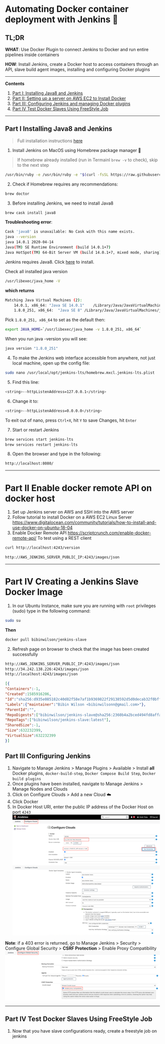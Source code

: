 # Automating Docker container deployment with Jenkins :whale: 

## TL;DR
**WHAT**: Use Docker Plugin to connect Jenkins to Docker and run entire pipelines inside containers

**HOW**: Install Jenkins, create a Docker host to access containers through an API, slave build agent images, installing and configuring Docker plugins

---

**Contents**
1. [Part I: Installing Java8 and Jenkins](#part-i-installing-java8-and-jenkins)
2. [Part II: Setting up a server on AWS EC2 to Install Docker](#part-ii-enable-docker-remote-api-on-docker-host)
3. [Part III: Configuring Jenkins and managing Docker plugins](#part-iii-configuring-jenkins)
4. [Part IV Test Docker Slaves Using FreeStyle Job](#part-iv-creating-a-jenkins-slave-docker-image)

---
## Part I Installing Java8 and Jenkins

> Full installation instructions [here](https://www.macminivault.com/installing-jenkins-on-macos/)

1. Install Jenkins on MacOS using Homebrew package manager :beers: 
> If homebrew already installed (run in Termainl `brew -v` to check), skip to the next step 
```bash
/usr/bin/ruby -e /usr/bin/ruby -e "$(curl -fsSL https://raw.githubusercontent.com/Homebrew/install/master/install)"
```

2. Check if Homebrew requires any recommendations:
```bash
brew doctor
```

3. Before installing Jenkins, we need to install Java8
```bash
brew cask install java8
```
**Troubleshooting error**:
```bash
Cask 'java8' is unavailable: No Cask with this name exists.
java --version
java 14.0.1 2020-04-14
Java(TM) SE Runtime Environment (build 14.0.1+7)
Java HotSpot(TM) 64-Bit Server VM (build 14.0.1+7, mixed mode, sharing)
``` 

Jenkins requires Java8. Click [here](http://www.oracle.com/technetwork/java/javase/downloads/jdk8-downloads-2133151.html) to install.

Check all installed java version
```bash
/usr/libexec/java_home -V
```
**which returns**
```bash
Matching Java Virtual Machines (2):
    14.0.1, x86_64:	"Java SE 14.0.1"	/Library/Java/JavaVirtualMachines/jdk-14.0.1.jdk/Contents/Home
    1.8.0_251, x86_64:	"Java SE 8"	/Library/Java/JavaVirtualMachines/jdk1.8.0_251.jdk/Contents/Home
```

Pick `1.8.0_251, x86_64` to set as the default then:
```bash
export JAVA_HOME=`/usr/libexec/java_home -v 1.8.0_251, x86_64`
```

When you run java -version you will see:
```bash
java version "1.8.0_251"
```

4. To make the Jenkins web interface accessible from anywhere, not just local machine, open up the config file:
```bash
sudo nano /usr/local/opt/jenkins-lts/homebrew.mxcl.jenkins-lts.plist
```

5. Find this line:
```bash
<string>--httpListenAddress=127.0.0.1</string>
```

6. Change it to:
```bash
<string>--httpListenAddress=0.0.0.0</string>
```
To exit out of nano, press `Ctrl+X`, hit `Y` to save Changes, hit `Enter`

7. Start or restart Jenkins
```bash
brew services start jenkins-lts
brew services restart jenkins-lts
```

8. Open the browser and type in the following:
```bash
http://localhost:8080/
```

---
# Part II Enable docker remote API on docker host
1. Set up Jenkins server on AWS and SSH into the AWS server 
2. Follow tutorial to install Docker on a AWS EC2 Linux Server
https://www.digitalocean.com/community/tutorials/how-to-install-and-use-docker-on-ubuntu-18-04
3. Enable Docker Remote API
https://scriptcrunch.com/enable-docker-remote-api/
To test using a REST client
```bash
curl http://localhost:4243/version
```
```bash
http://AWS_JENKINS_SERVER_PUBLIC_IP:4243/images/json
```
---
# Part IV Creating a Jenkins Slave Docker Image
1. In our Ubuntu Instance, make sure you are running with `root` privileges (sudo) type in the following command:

```bash
sudo su
```
**Then**
```bash
docker pull bibinwilson/jenkins-slave
```
2. Refresh page on browser to check that the image has been created successfully
```bash
http://AWS_JENKINS_SERVER_PUBLIC_IP:4243/images/json
http://34.242.138.226:4243/images/json
http://localhost:4243/images/json
```

```json
[{
"Containers":-1,
"Created":1585916206,
"Id":"sha256:d935e085182c40d82f58e7af1b9369822f29138592d5d0decab32f0bff00c94a",
"Labels":{"maintainer":"Bibin Wilson <bibinwilsonn@gmail.com>"},
"ParentId":"",
"RepoDigests":["bibinwilson/jenkins-slave@sha256:2360b4a2bced494fd8affa94c174057208d540783aeba4261cce74a6ea376342"],
"RepoTags":["bibinwilson/jenkins-slave:latest"],
"SharedSize":-1,
"Size":632232399,
"VirtualSize":632232399
}]
```

## Part III Configuring Jenkins
1. Navigate to Manage Jenkins > Manage Plugins > Available > Install **all** Docker plugins, `docker-build-step`, `Docker Compose Build Step`, `Docker build plugins` 
2. Once plugins have been installed, navigate to Manage Jenkins > Manage Nodes and Clouds
3. Click on Configure Clouds > Add a new Cloud :cloud:
4. Click Docker
5. In Docker Host URI, enter the public IP address of the Docker Host on port `4243`
![Configure Clouds Docker Details](images/configure_clouds_docker_cloud_details.png)
![Docker Agent Templates](images/docker_agent_templates.png)

**Note**: if a 403 error is returned, go to Manage Jenkins > Security > Configure Global Security > **CSRF Protection** > Enable Proxy Compatibility
![CSRF_protection_jenkins_api_crumb_issuer](images/jenkins_global_security.png)

---

## Part IV Test Docker Slaves Using FreeStyle Job
1. Now that you have slave configurations ready, create a freestyle job on jenkins